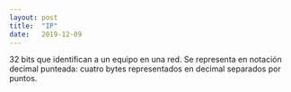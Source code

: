 ```yaml
---
layout: post
title:  "IP"
date:   2019-12-09
---
```



32 bits que identifican a un equipo en una red. Se representa en notación decimal punteada: cuatro bytes representados en decimal separados por puntos.